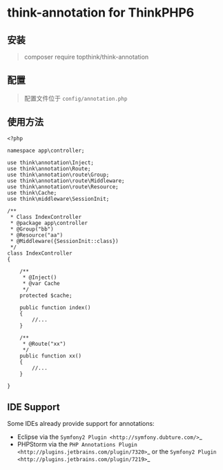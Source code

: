 # think-annotation for ThinkPHP6

## 安装

> composer require topthink/think-annotation

## 配置

> 配置文件位于 `config/annotation.php`

## 使用方法

~~~
<?php

namespace app\controller;

use think\annotation\Inject;
use think\annotation\Route;
use think\annotation\route\Group;
use think\annotation\route\Middleware;
use think\annotation\route\Resource;
use think\Cache;
use think\middleware\SessionInit;

/**
 * Class IndexController
 * @package app\controller
 * @Group("bb")
 * @Resource("aa")
 * @Middleware({SessionInit::class})
 */
class IndexController
{

    /**
     * @Inject()
     * @var Cache
     */
    protected $cache;

    public function index()
    {
        //...
    }

    /**
     * @Route("xx")
     */
    public function xx()
    {
        //...
    }

}

~~~

IDE Support
-----------

Some IDEs already provide support for annotations:

- Eclipse via the `Symfony2 Plugin <http://symfony.dubture.com/>`_
- PHPStorm via the `PHP Annotations Plugin <http://plugins.jetbrains.com/plugin/7320>`_ or the `Symfony2 Plugin <http://plugins.jetbrains.com/plugin/7219>`_

